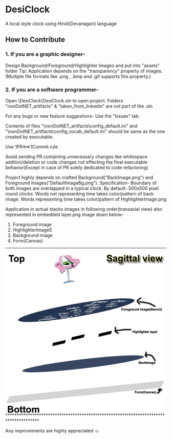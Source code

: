 # DesiClock
A local style clock using Hindi(Devanagari) language

## How to Contribute

### 1. If you are a graphic designer-
Design Background/Foreground/Highlighter Images and put into "assets" folder
Tip: Application depends on the "transparency" property of images.(Multiple file formats like .png , .bmp and .gif supports this property.)

### 2. If you are a software programmer-
Open \DesiClock\DesiClock.sln to open project.
Folders "nonDotNET_artifacts" & "taken_from_linkedin" are not part of the .sln

For any bugs or new feature suggestions- Use the "Issues" tab.

Contents of files "\nonDotNET_artifacts\config_default.ini" and "\nonDotNET_artifacts\config_vocab_default.ini" should be same as the one created by executable.

Use 1PR<==>1Commit rule

Avoid sending PR containing unnecessary changes like whitespace addtion/deletion or code changes not effecting the final executable behavior(Except in case of PR solely dedicated to code refactoring)

Project highly depends on crafted Background("BackImage.png") and Foreground images("DefaultImageBg.png").
Specification-
Boundary of both images are overlapped in a typical clock. By default- 500x500 pixel round clocks.
Words not representing time takes color/pattern of back image.
Words representing time takes color/pattern of HighlighterImage.png

Application in actual stacks images in following order(transaxial view) also represented in embedded layer.png image down below-
1. Foreground image
2. HighlighterImageS
3. Background image
4. Form(Canvas)

**************************************************************************************
<img src="layers.png" align="middle" />
**************************************************************************************

Any improvements are highly appreciated ☺